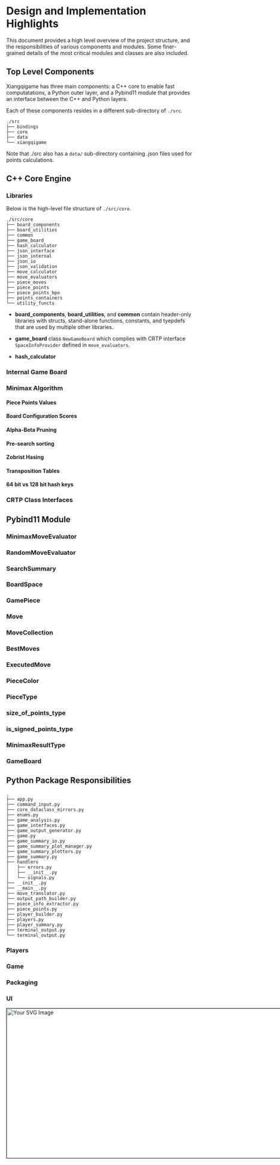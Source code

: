 
# Design and Implementation Highlights

This document provides a high level overview of the project  structure, and the responsibilities of various components and modules. Some finer-grained details of the most critical modules and classes are also included.

## Top Level Components

Xiangqigame has three main components: a C++ core to enable fast computatations, a Python outer layer, and a Pybind11 module that provides an interface between the C++ and Python layers.

Each of these components resides in a different sub-directory of `./src`.

```
./src
├── bindings
├── core
├── data
└── xiangqigame
```
Note that ./src also has a `data/` sub-directory containing .json files used for points calculations.

## C++ Core Engine

### Libraries

Below is the high-level file structure of `./src/core`.

```
./src/core
├── board_components
├── board_utilities
├── common
├── game_board
├── hash_calculator
├── json_interface
├── json_internal
├── json_io
├── json_validation
├── move_calculator
├── move_evaluators
├── piece_moves
├── piece_points
├── piece_points_bpo
├── points_containers
└── utility_functs
```

- **board_components**, **board_utilities**, and **common** contain header-only libraries with structs, stand-alone functions, constants, and tyepdefs that are used by multiple other libraries.

- **game_board** class `NewGameBoard` which complies with CRTP interface `SpaceInfoProvider` defined in `move_evaluators`. 

- **hash_calculator**


### Internal Game Board

### Minimax Algorithm

#### Piece Points Values

#### Board Configuration Scores

#### Alpha-Beta Pruning

#### Pre-search sorting

#### Zobrist Hasing

#### Transposition Tables

#### 64 bit vs 128 bit hash keys

### CRTP Class Interfaces


## Pybind11 Module

### MinimaxMoveEvaluator
### RandomMoveEvaluator
### SearchSummary
### BoardSpace
### GamePiece
### Move
### MoveCollection
### BestMoves
### ExecutedMove
### PieceColor
### PieceType
### size_of_points_type
### is_signed_points_type
### MinimaxResultType
### GameBoard


## Python Package Responsibilities


```
.
├── app.py
├── command_input.py
├── core_dataclass_mirrors.py
├── enums.py
├── game_analysis.py
├── game_interfaces.py
├── game_output_generator.py
├── game.py
├── game_summary_io.py
├── game_summary_plot_manager.py
├── game_summary_plotters.py
├── game_summary.py
├── handlers
│   ├── errors.py
│   ├── __init__.py
│   └── signals.py
├── __init__.py
├── __main__.py
├── move_translator.py
├── output_path_builder.py
├── piece_info_extractor.py
├── piece_points.py
├── player_builder.py
├── players.py
├── player_summary.py
├── terminal_output.py
└── terminal_output.py

```

### Players

### Game

### Packaging

### UI


<div id="svg-container" style="width: 740px; height: 400px; overflow: scroll; border: 1px solid black;">
  <img id="zoomable-svg" src="path_to_your_svg.svg" alt="Your SVG Image" style="width: 100%; height: auto;">
</div>

<script>
  var container = document.getElementById('svg-container');
  var img = document.getElementById('zoomable-svg');

  // Initial scale
  var scale = 1;

  // Function to handle zooming
  function zoomIn() {
    scale *= 1.1;  // Increase the scale by 10%
    img.style.transform = 'scale(' + scale + ')';
  }

  function zoomOut() {
    scale /= 1.1;  // Decrease the scale by 10%
    img.style.transform = 'scale(' + scale + ')';
  }

  // Adding keyboard events for zoom in and zoom out
  container.addEventListener('keydown', function(e) {
    if (e.key === '+') {
      zoomIn();
    } else if (e.key === '-') {
      zoomOut();
    }
  });

  // Make the container focusable
  container.setAttribute('tabindex', '0');
  container.style.outline = 'none';
</script>



